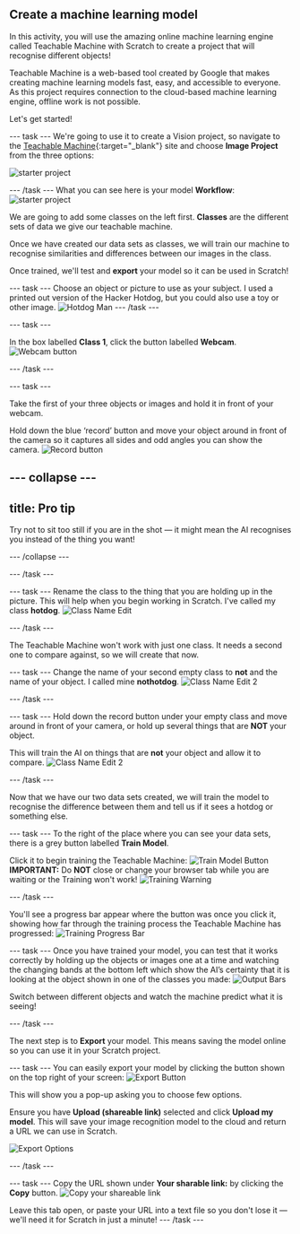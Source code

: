 ## Create a machine learning model

In this activity, you will use the amazing online machine learning engine called Teachable Machine with Scratch to create a project that will recognise different objects!

Teachable Machine is a web-based tool created by Google that makes creating machine learning models fast, easy, and accessible to everyone. As this project requires connection to the cloud-based machine learning engine, offline work is not possible.

Let's get started!


--- task ---
We're going to use it to create a Vision project, so navigate to the [Teachable Machine](https://teachablemachine.withgoogle.com/train){:target="_blank"} site and choose **Image Project** from the three options:
 
![starter project](images/starter_project.png)

--- /task ---
What you can see here is your model **Workflow**:
![starter project](images/workflow.JPG)

We are going to add some classes on the left first. **Classes** are the different sets of data we give our teachable machine.

Once we have created our data sets as classes, we will train our machine to recognise similarities and differences between our images in the class. 

Once trained, we'll test and **export** your model so it can be used in Scratch!

--- task ---
Choose an object or picture to use as your subject. I used a printed out version of the Hacker Hotdog, but you could also use a toy or other image.
![Hotdog Man](images/hotdog-200x250.png)
--- /task ---

--- task ---

In the box labelled **Class 1**, click the button labelled **Webcam**.
![Webcam button](images/webcam.png)

--- /task ---

--- task ---

Take the first of your three objects or images and hold it in front of your webcam.

Hold down the blue ‘record’ button and move your object around in front of the camera so it captures all sides and odd angles you can show the camera.
![Record button](images/record.png)

--- collapse ---
---
title: Pro tip
---
Try not to sit too still if you are in the shot — it might mean the AI recognises you instead of the thing you want!

--- /collapse ---

--- /task ---

--- task ---
Rename the class to the thing that you are holding up in the picture. This will help when you begin working in Scratch. I've called my class **hotdog**.
![Class Name Edit](images/classname.png)

--- /task ---

The Teachable Machine won't work with just one class. It needs a second one to compare against, so we will create that now.

--- task ---
Change the name of your second empty class to **not** and the name of your object. I called mine **nothotdog**.
![Class Name Edit 2](images/classname2.png)

--- /task ---

--- task ---
Hold down the record button under your empty class and move around in front of your camera, or hold up several things that are **NOT** your object.

This will train the AI on things that are **not** your object and allow it to compare. 
![Class Name Edit 2](images/classname2.png)

--- /task ---

Now that we have our two data sets created, we will train the model to recognise the difference between them and tell us if it sees a hotdog or something else. 

--- task ---
To the right of the place where you can see your data sets, there is a grey button labelled **Train Model**. 

Click it to begin training the Teachable Machine:
![Train Model Button](images/trainmodel.png)
**IMPORTANT:** Do **NOT** close or change your browser tab while you are waiting or the Training won't work!
![Training Warning](images/trainingwarning.png)

--- /task ---

You'll see a progress bar appear where the button was once you click it, showing how far through the training process the Teachable Machine has progressed:
![Training Progress Bar](images/progressbar.png)

--- task ---
Once you have trained your model, you can test that it works correctly by holding up the objects or images one at a time and watching the changing bands at the bottom left which show the AI’s certainty that it is looking at the object shown in one of the classes you made:
![Output Bars](images/outputbar.png)

Switch between different objects and watch the machine predict what it is seeing!

--- /task ---

The next step is to **Export** your model. This means saving the model online so you can use it in your Scratch project.

--- task ---
You can easily export your model by clicking the button shown on the top right of your screen:
![Export Button](images/exportbutton.png)

This will show you a pop-up asking you to choose few options.

Ensure you have **Upload (shareable link)** selected and click **Upload my model**. This will save your image recognition model to the cloud and return a URL we can use in Scratch.

![Export Options](images/exportoptions.png)

--- /task ---

--- task ---
Copy the URL shown under **Your sharable link:** by clicking the **Copy** button.
![Copy your shareable link](images/copybutton.png)

Leave this tab open, or paste your URL into a text file so you don't lose it — we'll need it for Scratch in just a minute!
--- /task ---
